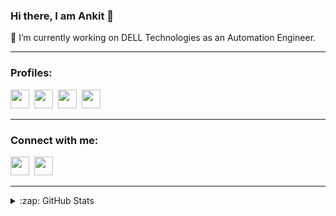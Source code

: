 ### Hi there, I am Ankit 👋

<!--
**ankitrhode/ankitrhode** is a ✨ _special_ ✨ repository because its `README.md` (this file) appears on your GitHub profile.

Here are some ideas to get you started:

- 🔭 I’m currently working on DELL Technologies as a Automation Engineer
- 🌱 I’m currently learning Full Stack Development and Machine Learning
- 👯 I’m looking to collaborate on ...
- 🤔 I’m looking for help with ...
- 💬 Ask me about ...
- 📫 How to reach me: ...
- 😄 Pronouns: ...
- ⚡ Fun fact: ...
-->

🔭 I’m currently working on DELL Technologies as an Automation Engineer.

---
### Profiles:
<a href="https://www.hackerrank.com/ankitrhode" alt="Linkedin"><img src="https://cdn.jsdelivr.net/npm/simple-icons@v3/icons/hackerrank.svg" height="30" width="30"></a>&nbsp;
<a href="https://auth.geeksforgeeks.org/user/ankitrhode/profile" alt="Linkedin"><img src="https://cdn.jsdelivr.net/npm/simple-icons@v3/icons/geeksforgeeks.svg" height="30" width="30"></a>&nbsp;
<a href="https://www.codechef.com/users/ankitrhode" alt="Linkedin"><img src="https://cdn.jsdelivr.net/npm/simple-icons@v3/icons/codechef.svg" height="30" width="30"></a>&nbsp;
<a href="https://github.com/ankitrhode?tab=repositories" alt="Linkedin"><img src="https://cdn.jsdelivr.net/npm/simple-icons@v3/icons/github.svg" height="30" width="30"></a>&nbsp;

---
### Connect with me:
<a href="https://www.linkedin.com/in/ankitcse/" alt="Linkedin"><img src="https://cdn.jsdelivr.net/npm/simple-icons@v3/icons/linkedin.svg" height="30" width="30"></a>&nbsp;
<a href="https://twitter.com/Ankit77372326" alt="Linkedin"><img src="https://cdn.jsdelivr.net/npm/simple-icons@v3/icons/twitter.svg" height="30" width="30"></a>&nbsp;

---
<details>
  <summary>:zap: GitHub Stats</summary>
  <div align="center">
  <img src="https://github-readme-stats.vercel.app/api?username=ankitrhode&theme=chartreuse-dark&show_icons=true"/>
  </div>
</details>


